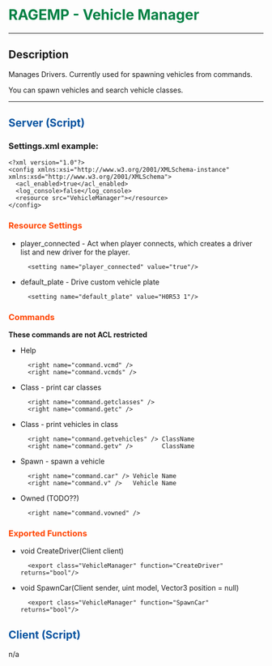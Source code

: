 # <span style="color:#018144">RAGEMP - Vehicle Manager</span>

---

## Description

Manages Drivers. Currently used for spawning vehicles from commands.

You can spawn vehicles and search vehicle classes.

---

## <span style="color:0453a0">Server (Script)</span>

### Settings.xml example:

	<?xml version="1.0"?>
	<config xmlns:xsi="http://www.w3.org/2001/XMLSchema-instance" xmlns:xsd="http://www.w3.org/2001/XMLSchema">
	  <acl_enabled>true</acl_enabled>
	  <log_console>false</log_console>
	  <resource src="VehicleManager"></resource>
	</config>

### <span style="color:orangered">Resource Settings</span>

- player_connected - Act when player connects, which creates a driver list and new driver for the player.

	    <setting name="player_connected" value="true"/>

- default_plate - Drive custom vehicle plate

	    <setting name="default_plate" value="H0R53 1"/>


### <span style="color:orangered">Commands</span>

**These commands are not ACL restricted**

- Help

		<right name="command.vcmd" />
		<right name="command.vcmds" />

- Class - print car classes
 
		<right name="command.getclasses" /> 
		<right name="command.getc" />       

- Class - print vehicles in class
 
		<right name="command.getvehicles" /> ClassName 
		<right name="command.getv" />        ClassName

- Spawn - spawn a vehicle
 
		<right name="command.car" /> Vehicle Name
		<right name="command.v" />   Vehicle Name

- Owned  (TODO??)

		<right name="command.vowned" />


### <span style="color:orangered">Exported Functions</span>

- void CreateDriver(Client client)

		<export class="VehicleManager" function="CreateDriver" returns="bool"/>	

- void SpawnCar(Client sender, uint model, Vector3 position = null)

		<export class="VehicleManager" function="SpawnCar" returns="bool"/>	


## <span style="color:#0453a0">Client (Script)</span>

n/a